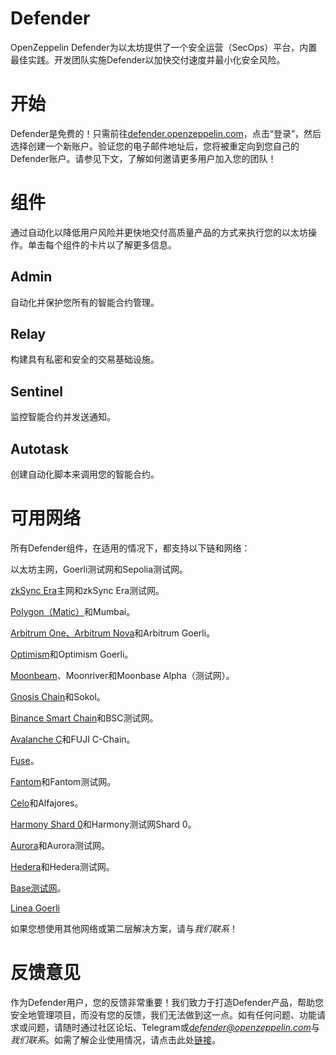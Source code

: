 # Defender
OpenZeppelin Defender为以太坊提供了一个安全运营（SecOps）平台，内置最佳实践。开发团队实施Defender以加快交付速度并最小化安全风险。

# 开始
Defender是免费的！只需前往[defender.openzeppelin.com](https://hubs.li/H0F1_Q50)，点击“登录”，然后选择创建一个新账户。验证您的电子邮件地址后，您将被重定向到您自己的Defender账户。请参见下文，了解如何邀请更多用户加入您的团队！

# 组件
通过自动化以降低用户风险并更快地交付高质量产品的方式来执行您的以太坊操作。单击每个组件的卡片以了解更多信息。

## Admin
自动化并保护您所有的智能合约管理。

## Relay
构建具有私密和安全的交易基础设施。

## Sentinel
监控智能合约并发送通知。

## Autotask
创建自动化脚本来调用您的智能合约。

# 可用网络

所有Defender组件，在适用的情况下，都支持以下链和网络：

以太坊主网，Goerli测试网和Sepolia测试网。

[zkSync Era](https://zksync.io/)主网和zkSync Era测试网。

[Polygon（Matic）](https://www.polygon.technology/)和Mumbai。

[Arbitrum One、Arbitrum Nova](https://nova.arbitrum.io/)和Arbitrum Goerli。

[Optimism](https://optimism.io/)和Optimism Goerli。

[Moonbeam](https://moonbeam.network/)、Moonriver和Moonbase Alpha（测试网）。

[Gnosis Chain](https://www.gnosis.io/)和Sokol。

[Binance Smart Chain](https://docs.binance.org/smart-chain/guides/bsc-intro.html)和BSC测试网。

[Avalanche C](https://docs.avax.network/learn/platform-overview#contract-chain-c-chain)和FUJI C-Chain。

[Fuse](https://fuse.io/)。

[Fantom](https://fantom.foundation/what-is-fantom-opera/)和Fantom测试网。

[Celo](https://celo.org/)和Alfajores。

[Harmony Shard 0](https://www.harmony.one/)和Harmony测试网Shard 0。

[Aurora](http://aurora.dev/)和Aurora测试网。

[Hedera](https://hedera.com/)和Hedera测试网。

[Base测试网](https://base.org/)。

[Linea Goerli](https://linea.build/)

如果您想使用其他网络或第二层解决方案，请与*我们联系*！

# 反馈意见

作为Defender用户，您的反馈非常重要！我们致力于打造Defender产品，帮助您安全地管理项目，而没有您的反馈，我们无法做到这一点。如有任何问题、功能请求或问题，请随时通过社区论坛、Telegram或*defender@openzeppelin.com*与*我们联系*。如需了解企业使用情况，请点击此处[链接](http://zpl.in/defender-inquiry)。